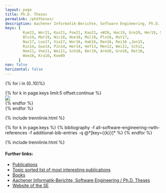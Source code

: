 ```yaml
---
layout: page
title: Ph.D. Theses
permalink: /phdtheses/
description: Aachener Informatik-Berichte, Software Engineering, Ph.D. Theses
keys: [
        Kue22, Wor21, Kus21, Foe21, Kau21, vW20, Hac19, Gre19, Her19, Sch19,
        Blu19, Mat19, Nic18, Hoe18, Mul18, Plo18, Rot17,
        Naz17, Loo17, Via17, Wor16, Hab16, Ren16, Rei16 ,Jen15,
        Rin14, Gue14, Pin14, Her14, Hof13, Men12, Wei12, Sch12, 
        Hee11, Voe11, Wei11, Sch10, Ber10, Arm10, Gro10, Ret10,
        Woe10, Kra10, Koe09
      ]
nav: false
horizontal: false
---
```

{% for i in (0..10)%}
  <div class="row mt-3">
    {% for k in page.keys limit:5 offset:continue %}
      <div class="col-sm mt-3 mt-md-0">
        <cite>
          <a href="#{{k}}"><img class="cover" src="/assets/img/covers/{{k}}.png"></a>
        </cite>
      </div>
    {% endfor %}
  </div>
{% endfor %}

{% include trennlinie.html %}

<div class="publications">
  {% for k in page.keys %}
    {% bibliography -f all-software-engineering-rwth-references -f additional-bib-entries -q @*[key={{k}}]* %}
  {% endfor %}
</div>


{% include trennlinie.html %}

#### Further links:

- [Publications](/publications)
- [Topic sorted list of most interesting publications](/research)
- [Books](/books)
- [Aachener Informatik-Berichte, Software Engineering / Ph.D. Theses](/phdtheses)
- [Website of the SE](https://www.se-rwth.de)

